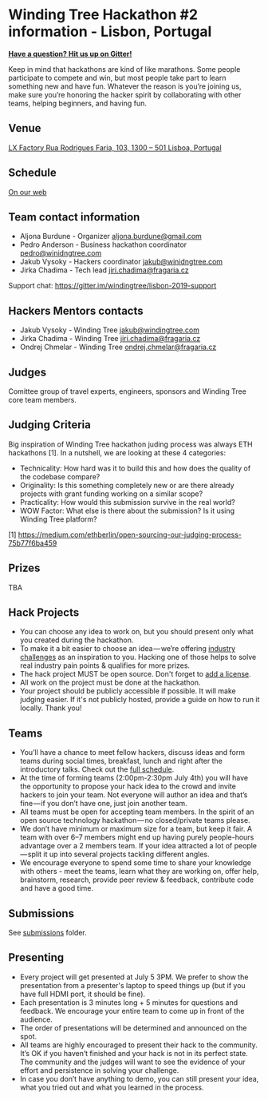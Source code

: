 # Winding Tree Hackathon #2 information - Lisbon, Portugal

[**Have a question? Hit us up on Gitter!**](https://gitter.im/windingtree/lisbon-2019-support)

Keep in mind that hackathons are kind of like marathons. Some people participate to compete and win, but most people take part to learn something new and have fun. Whatever the reason is you’re joining us, make sure you’re honoring the hacker spirit by collaborating with other teams, helping beginners, and having fun.

## Venue

[LX Factory
Rua Rodrigues Faria, 103, 1300 – 501 Lisboa, Portugal](https://www.google.com/maps/place/LxFactory/@38.7035266,-9.1810367,17z/data=!3m1!4b1!4m5!3m4!1s0xd1934af61dedbe5:0x33ebaaaa14f543ac!8m2!3d38.7035224!4d-9.1788427)

## Schedule

[On our web](https://windingtree.com/hacktravelprogram)

## Team contact information

- Aljona Burdune - Organizer <aljona.burdune@gmail.com>
- Pedro Anderson - Business hackathon coordinator <pedro@winidngtree.com>
- Jakub Vysoky - Hackers coordinator <jakub@winidngtree.com>
- Jirka Chadima - Tech lead <jiri.chadima@fragaria.cz>

Support chat: https://gitter.im/windingtree/lisbon-2019-support

## Hackers Mentors contacts

- Jakub Vysoky - Winding Tree <jakub@windingtree.com>
- Jirka Chadima - Winding Tree <jiri.chadima@fragaria.cz>
- Ondrej Chmelar - Winding Tree <ondrej.chmelar@fragaria.cz>

## Judges

Comittee group of travel experts, engineers, sponsors and Winding Tree core team members.

## Judging Criteria

Big inspiration of Winding Tree hackathon juding process was always ETH hackathons [1].
In a nutshell, we are looking at these 4 categories:

* Technicality: How hard was it to build this and how does the quality of the codebase compare?
* Originality: Is this something completely new or are there already projects with grant funding working on a similar scope?
* Practicality: How would this submission survive in the real world?
* WOW Factor: What else is there about the submission? Is it using Winding Tree platform?

[1] https://medium.com/ethberlin/open-sourcing-our-judging-process-75b77f6ba459

## Prizes

TBA

## Hack Projects

- You can choose any idea to work on, but you should present only what you created during the hackathon.
- To make it a bit easier to choose an idea — we’re offering [industry challenges](https://github.com/windingtree/wt-hackathon/issues?utf8=%E2%9C%93&q=is%3Aissue+is%3Aopen+label%3A%22%F0%9F%91%8D+Approved%22++label%3A%22Lisbon+2019%22) as an inspiration to you. Hacking one of those helps to solve real industry pain points & qualifies for more prizes.
- The hack project MUST be open source. Don't forget to [add a license](https://choosealicense.com/).
- All work on the project must be done at the hackathon.
- Your project should be publicly accessible if possible. It will make judging easier. If it's not publicly hosted, provide a guide on how to run it locally. Thank you!

## Teams

- You’ll have a chance to meet fellow hackers, discuss ideas and form teams during social times, breakfast, lunch and right after the introductory talks. Check out the [full schedule](https://windingtree.com/hacktravelprogram).
- At the time of forming teams (2:00pm-2:30pm July 4th) you will have the opportunity to propose your hack idea to the crowd and invite hackers to join your team. Not everyone will author an idea and that’s fine — if you don’t have one, just join another team.
- All teams must be open for accepting team members. In the spirit of an open source technology hackathon — no closed/private teams please.
- We don’t have minimum or maximum size for a team, but keep it fair. A team with over 6–7 members might end up having purely people-hours advantage over a 2 members team. If your idea attracted a lot of people — split it up into several projects tackling different angles.
- We encourage everyone to spend some time to share your knowledge with others - meet the teams, learn what they are working on, offer help, brainstorm, research, provide peer review & feedback, contribute code and have a good time.

## Submissions

See [submissions](https://github.com/windingtree/wt-hackathon/tree/master/submissions) folder.

## Presenting

- Every project will get presented at July 5 3PM. We prefer to show the presentation from a presenter's laptop to speed things up (but if you have full HDMI port, it should be fine).
- Each presentation is 3 minutes long + 5 minutes for questions and feedback. We encourage your entire team to come up in front of the audience.
- The order of presentations will be determined and announced on the spot.
- All teams are highly encouraged to present their hack to the community. It’s OK if you haven’t finished and your hack is not in its perfect state. The community and the judges will want to see the evidence of your effort and persistence in solving your challenge.
- In case you don’t have anything to demo, you can still present your idea, what you tried out and what you learned in the process.
